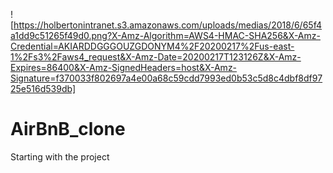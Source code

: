 ![https://holbertonintranet.s3.amazonaws.com/uploads/medias/2018/6/65f4a1dd9c51265f49d0.png?X-Amz-Algorithm=AWS4-HMAC-SHA256&X-Amz-Credential=AKIARDDGGGOUZGDONYM4%2F20200217%2Fus-east-1%2Fs3%2Faws4_request&X-Amz-Date=20200217T123126Z&X-Amz-Expires=86400&X-Amz-SignedHeaders=host&X-Amz-Signature=f370033f802697a4e00a68c59cdd7993ed0b53c5d8c4dbf8df9725e516d539db]
# AirBnB_clone
Starting with the project